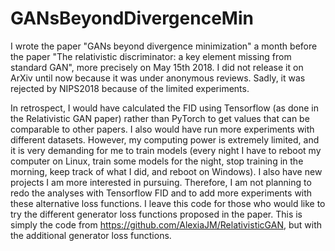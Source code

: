 # GANsBeyondDivergenceMin

I wrote the paper "GANs beyond divergence minimization" a month before the paper "The relativistic discriminator: a key element missing from standard GAN", more precisely on May 15th 2018. I did not release it on ArXiv until now because it was under anonymous reviews. Sadly, it was rejected by NIPS2018 because of the limited experiments.

In retrospect, I would have calculated the FID using Tensorflow (as done in the Relativistic GAN paper) rather than PyTorch to get values that can be comparable to other papers. I also would have run more experiments with different datasets. However, my computing power is extremely limited, and it is very demanding for me to train models (every night I have to reboot my computer on Linux, train some models for the night, stop training in the morning, keep track of what I did, and reboot on Windows). I also have new projects I am more interested in pursuing. Therefore, I am not planning to redo the analyses with Tensorflow FID and to add more experiments with these alternative loss functions. I leave this code for those who would like to try the different generator loss functions proposed in the paper. This is simply the code from https://github.com/AlexiaJM/RelativisticGAN, but with the additional generator loss functions.

